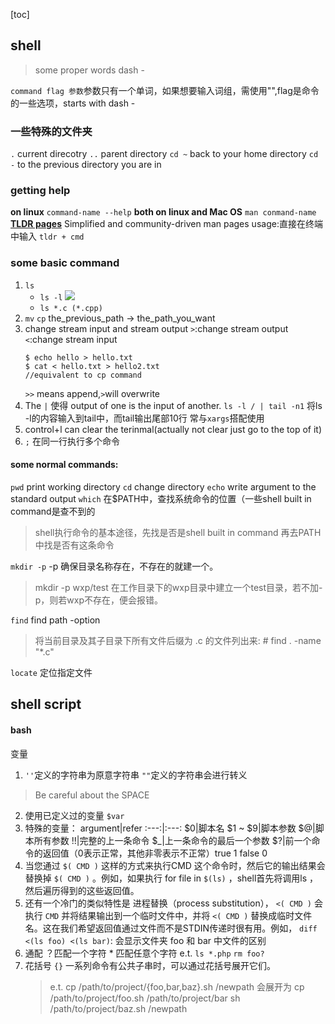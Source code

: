 [toc]
## shell
> some proper words
> dash - 

`command flag 参数`参数只有一个单词，如果想要输入词组，需使用"",flag是命令的一些选项，starts with dash -
### 一些特殊的文件夹
`.` current direcotry 
`..` parent directory
`cd ~` back to your home directory
`cd -` to the previous directory you are in 
### getting help
**on linux** `command-name --help`
**both on linux and Mac OS** `man conmand-name`
**[TLDR pages](https://tldr.sh)** Simplified and community-driven man pages usage:直接在终端中输入 `tldr + cmd`
### some basic command
1. `ls`
   - `ls -l`
   ![](ls_l.png)
   - `ls *.c (*.cpp)`
2.  `mv`  `cp`  the_previous_path -> the_path_you_want
3.  change stream input and stream output 
    `>`:change stream output
    `<`:change stream input
    ```shell
    $ echo hello > hello.txt
    $ cat < hello.txt > hello2.txt 
    //equivalent to cp command
    ```
    `>>` means append,`>`will overwrite
4.  The `|` 使得 output of one is the input of another.
    `ls -l / | tail -n1`
    将ls -l的内容输入到tail中，而tail输出尾部10行
    常与`xargs`搭配使用
5.  control+l can clear the terinmal(actually not clear just go to the top of it)
6.  `;` 在同一行执行多个命令

#### some normal commands:
`pwd` print working directory
`cd` change directory
`echo` write argument to the standard output 
`which` 在$PATH中，查找系统命令的位置（一些shell built in command是查不到的
> shell执行命令的基本途径，先找是否是shell built in command 再去PATH中找是否有这条命令

`mkdir -p` -p 确保目录名称存在，不存在的就建一个。
> mkdir -p wxp/test 在工作目录下的wxp目录中建立一个test目录，若不加-p，则若wxp不存在，便会报错。

`find` find path -option 
>将当前目录及其子目录下所有文件后缀为 .c 的文件列出来:
\# find . -name "*.c"

`locate` 定位指定文件

## shell script
#### bash
变量
1. `''`定义的字符串为原意字符串 `""`定义的字符串会进行转义
> Be careful about the SPACE
2. 使用已定义过的变量 `$var`
3. 特殊的变量：
   argument|refer
   :---:|:---:
   \$0|脚本名
   \$1 ~ \$9|脚本参数
   \$@|脚本所有参数
   !!|完整的上一条命令
   \$_|上一条命令的最后一个参数
   \$?|前一个命令的返回值（0表示正常，其他非零表示不正常）true 1 false 0
4. 当您通过 `$( CMD )` 这样的方式来执行CMD 这个命令时，然后它的输出结果会替换掉 `$( CMD )` 。例如，如果执行 for file in `$(ls)` ，shell首先将调用ls ，然后遍历得到的这些返回值。
5. 还有一个冷门的类似特性是 进程替换（process substitution）， `<( CMD )` 会执行 `CMD` 并将结果输出到一个临时文件中，并将 `<( CMD )` 替换成临时文件名。这在我们希望返回值通过文件而不是STDIN传递时很有用。例如， `diff <(ls foo) <(ls bar)`: 会显示文件夹 foo 和 bar 中文件的区别
6. 通配   ？匹配一个字符 * 匹配任意个字符
   e.t. `ls *.php` `rm foo?`
7. 花括号 `{}` 一系列命令有公共子串时，可以通过花括号展开它们。
   >e.t. cp /path/to/project/{foo,bar,baz}.sh /newpath
   会展开为
   cp /path/to/project/foo.sh /path/to/project/bar
   sh /path/to/project/baz.sh /newpath